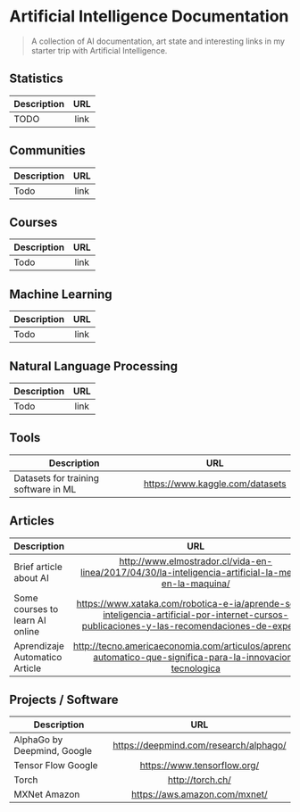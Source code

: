 # Artificial Intelligence Documentation
> A collection of AI documentation, art state and interesting links in my starter trip with Artificial Intelligence.

## Statistics 

| Description   | URL           | 
| ------------- |:-------------:| 
| TODO | link | 

## Communities

| Description   | URL           | 
| ------------- |:-------------:| 
| Todo  | link | 

## Courses

| Description   | URL           | 
| ------------- |:-------------:| 
| Todo  | link | 

## Machine Learning

| Description   | URL           | 
| ------------- |:-------------:| 
| Todo  | link | 

## Natural Language Processing

| Description   | URL           | 
| ------------- |:-------------:| 
| Todo  | link | 

## Tools

| Description   | URL           | 
| ------------- |:-------------:| 
| Datasets for training software in ML  | https://www.kaggle.com/datasets | 


## Articles

| Description   | URL           | 
| ------------- |:-------------:| 
| Brief article about AI | http://www.elmostrador.cl/vida-en-linea/2017/04/30/la-inteligencia-artificial-la-mente-en-la-maquina/ |
| Some courses to learn AI online | https://www.xataka.com/robotica-e-ia/aprende-sobre-inteligencia-artificial-por-internet-cursos-publicaciones-y-las-recomendaciones-de-expertos | 
| Aprendizaje Automatico Article | http://tecno.americaeconomia.com/articulos/aprendizaje-automatico-que-significa-para-la-innovacion-tecnologica |

## Projects / Software

| Description   | URL           | 
| ------------- |:-------------:| 
| AlphaGo by Deepmind, Google  | https://deepmind.com/research/alphago/ | 
| Tensor Flow Google | https://www.tensorflow.org/ |
| Torch | http://torch.ch/ |
| MXNet Amazon | https://aws.amazon.com/mxnet/ |



